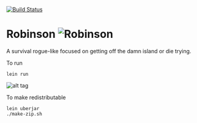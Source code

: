 [![Build Status](https://travis-ci.org/aaron-santos/robinson.svg?branch=master)](https://travis-ci.org/aaron-santos/robinson)


Robinson
<img src="https://raw.githubusercontent.com/aaron-santos/robinson/master/readme-media/robinson-title.png" alt="Robinson" />
===============

A survival rogue-like focused on getting off the damn island or die trying.


To run

```
lein run
```

![alt tag](https://raw.github.com/aaron-santos/robinson/master/readme-media/video-0-o.gif)

To make redistributable

```
lein uberjar
./make-zip.sh
```
